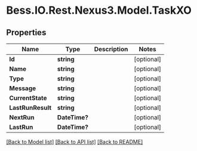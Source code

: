 # Bess.IO.Rest.Nexus3.Model.TaskXO
## Properties

Name | Type | Description | Notes
------------ | ------------- | ------------- | -------------
**Id** | **string** |  | [optional] 
**Name** | **string** |  | [optional] 
**Type** | **string** |  | [optional] 
**Message** | **string** |  | [optional] 
**CurrentState** | **string** |  | [optional] 
**LastRunResult** | **string** |  | [optional] 
**NextRun** | **DateTime?** |  | [optional] 
**LastRun** | **DateTime?** |  | [optional] 

[[Back to Model list]](../README.md#documentation-for-models) [[Back to API list]](../README.md#documentation-for-api-endpoints) [[Back to README]](../README.md)

